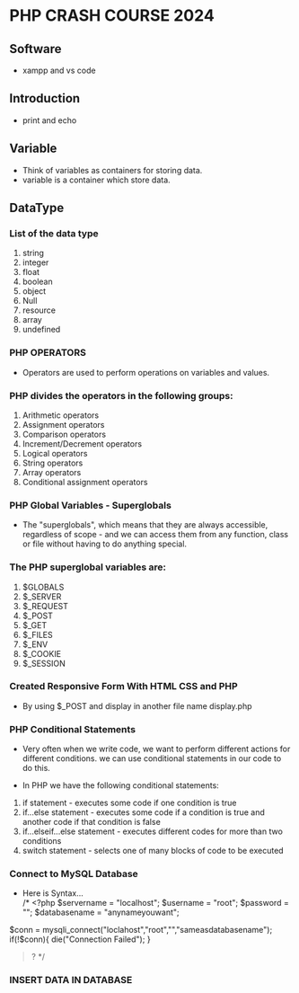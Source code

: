 # PHP CRASH COURSE 2024

## Software

- xampp and vs code

## Introduction

- print and echo

## Variable

- Think of variables as containers for storing data.
- variable is a container which store data.

## DataType

### List of the data type

1. string
2. integer
3. float
4. boolean
5. object
6. Null
7. resource
8. array
9. undefined

### PHP OPERATORS

- Operators are used to perform operations on variables and values.

### PHP divides the operators in the following groups:

1. Arithmetic operators
2. Assignment operators
3. Comparison operators
4. Increment/Decrement operators
5. Logical operators
6. String operators
7. Array operators
8. Conditional assignment operators

### PHP Global Variables - Superglobals

- The "superglobals", which means that they are always accessible, regardless of scope - and we can access them from any function, class or file without having to do anything special.

### The PHP superglobal variables are:

1. $GLOBALS
2. $\_SERVER
3. $\_REQUEST
4. $\_POST
5. $\_GET
6. $\_FILES
7. $\_ENV
8. $\_COOKIE
9. $\_SESSION

### Created Responsive Form With HTML CSS and PHP

- By using $\_POST and display in another file name display.php

### PHP Conditional Statements

- Very often when we write code, we want to perform different actions for different conditions. we can use conditional statements in our code to do this.

- In PHP we have the following conditional statements:

1. if statement - executes some code if one condition is true
2. if...else statement - executes some code if a condition is true and another code if that condition is false
3. if...elseif...else statement - executes different codes for more than two conditions
4. switch statement - selects one of many blocks of code to be executed

### Connect to MySQL Database

- Here is Syntax...
  <br/>
  /\* <?php
  $servername = "localhost";
  $username = "root";
  $password = "";
  $databasename = "anynameyouwant";

$conn = mysqli_connect("loclahost","root","","sameasdatabasename");
 if(!$conn){
die("Connection Failed");
}

> ?
> \*/

### INSERT DATA IN DATABASE

 <?php
include "connectiondb.php";

// Taking  4 values from the form data(input)
if(isset($_POST['submit'])){
    $username = $_POST['username'];
    $address = $_POST['address'];
    $email = $_POST['email'];
    $message = $_POST['message'];

$sql = "INSERT INTO phpstudent2(username,address,email,message)VALUES('$username','$address','$email','$message')";
$result=mysqli_query($conn,$sql);
if($result){
    header("Location:display1.php");
}
}


### DISPLAY DATA FROM DATABASE

$sql = "SELECT * FROM phpstudent2";
            $result= mysqli_query($conn,$sql);
      


### Fetch Data From Database in PHP

1. Creating Database: First, we will create a database named ‘whatyoulike’. You can use your existing database or create a new one.
2. Create Table: Create a table named ‘userdata’.
3. Creating folder and files:
4. Write PHP code to fetch data from the database and display it in an HTML table.

### SESSION

- Session in PHP is a way of temporarily storing and making data accessible across all the website pages. It will create a temporary file that stores various session variables and their values. This will be destroyed when you close the website.
